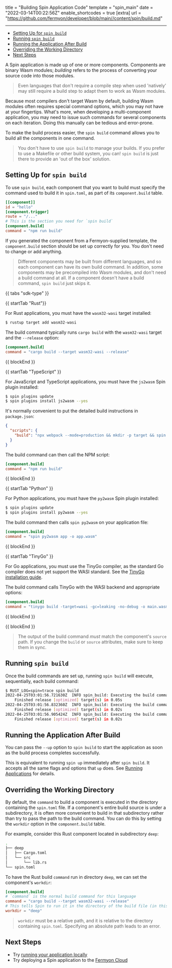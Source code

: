 title = "Building Spin Application Code"
template = "spin_main"
date = "2022-03-14T00:22:56Z"
enable_shortcodes = true
[extra]
url = "https://github.com/fermyon/developer/blob/main//content/spin/build.md"

---

- [Setting Up for `spin build`](#setting-up-for-spin-build)
- [Running `spin build`](#running-spin-build)
- [Running the Application After Build](#running-the-application-after-build)
- [Overriding the Working Directory](#overriding-the-working-directory)
- [Next Steps](#next-steps)

A Spin application is made up of one or more components. Components are binary Wasm modules; _building_ refers to the process of converting your source code into those modules.

> Even languages that don't require a compile step when used 'natively' may still require a build step to adapt them to work as Wasm modules.

Because most compilers don't target Wasm by default, building Wasm modules often requires special command options, which you may not have at your fingertips.
What's more, when developing a multi-component application, you may need to issue such commands for several components on each iteration.
Doing this manually can be tedious and error-prone.

To make the build process easier, the `spin build` command allows you to build all the components in one command.

> You don't have to use `spin build` to manage your builds.  If you prefer to use a Makefile or other build system, you can!  `spin build` is just there to provide an 'out of the box' solution.

## Setting Up for `spin build`

To use `spin build`, each component that you want to build must specify the command used to build it in `spin.toml`, as part of its `component.build` table.

```toml
[[component]]
id = "hello"
[component.trigger]
route = "/..."
# This is the section you need for `spin build`
[component.build]
command = "npm run build"
```

If you generated the component from a Fermyon-supplied template, the `component.build` section should be set up correctly for you.  You don't need to change or add anything.

> Different components may be built from different languages, and so each component can have its own build command.  In addition, some components may be precompiled into Wasm modules, and don't need a build command at all.  If a component doesn't have a build command, `spin build` just skips it.

{{ tabs "sdk-type" }}

{{ startTab "Rust"}}

For Rust applications, you must have the `wasm32-wasi` target installed:

<!-- @selectiveCpy -->

```bash
$ rustup target add wasm32-wasi
```

The build command typically runs `cargo build` with the `wasm32-wasi` target and the `--release` option:

<!-- @nocpy -->

```toml
[component.build]
command = "cargo build --target wasm32-wasi --release"
```

{{ blockEnd }}

{{ startTab "TypeScript" }}

For JavaScript and TypeScript applications, you must have the `js2wasm` Spin plugin installed:

<!-- @selectiveCpy -->

```bash
$ spin plugins update
$ spin plugins install js2wasm --yes
```

It's normally convenient to put the detailed build instructions in `package.json`:

<!-- @nocpy -->

```json
{
  "scripts": {
    "build": "npx webpack --mode=production && mkdir -p target && spin js2wasm -o target/spin-http-js.wasm dist/spin.js"
  }
}
```

The build command can then call the NPM script:

<!-- @nocpy -->

```toml
[component.build]
command = "npm run build"
```

{{ blockEnd }}

{{ startTab "Python" }}

For Python applications, you must have the `py2wasm` Spin plugin installed:

<!-- @selectiveCpy -->

```bash
$ spin plugins update
$ spin plugins install py2wasm --yes
```

The build command then calls `spin py2wasm` on your application file:

```toml
[component.build]
command = "spin py2wasm app -o app.wasm"
```

{{ blockEnd }}

{{ startTab "TinyGo" }}

For Go applications, you must use the TinyGo compiler, as the standard Go compiler does not yet support the WASI standard.  See the [TinyGo installation guide](https://tinygo.org/getting-started/install/).

The build command calls TinyGo with the WASI backend and appropriate options:

```toml
[component.build]
command = "tinygo build -target=wasi -gc=leaking -no-debug -o main.wasm main.go"
```

{{ blockEnd }}

{{ blockEnd }}

> The output of the build command _must_ match the component's `source` path.  If you change the `build` or `source` attributes, make sure to keep them in sync.

## Running `spin build`

Once the build commands are set up, running `spin build` will execute, sequentially, each build command:

<!-- @selectiveCpy -->

```bash
$ RUST_LOG=spin=trace spin build
2022-04-25T03:01:56.721630Z  INFO spin_build: Executing the build command for component rust-hello.
    Finished release [optimized] target(s) in 0.05s
2022-04-25T03:01:56.832360Z  INFO spin_build: Executing the build command for component rust-static-assets.
    Finished release [optimized] target(s) in 0.02s
2022-04-25T03:01:56.905424Z  INFO spin_build: Executing the build command for component rust-outbound-http.
    Finished release [optimized] target(s) in 0.02s
```

## Running the Application After Build

You can pass the `--up` option to `spin build` to start the application as soon as the build process completes successfully.

This is equivalent to running `spin up` immediately after `spin build`.  It accepts all the same flags and options that `up` does.  See [Running Applications](running-apps) for details.

## Overriding the Working Directory

By default, the `command` to build a component is executed in the directory containing the `spin.toml` file. If a component's entire build source is under a subdirectory, it is often more convenient to build in that subdirectory rather than try to pass the path to the build command. You can do this by setting the `workdir` option in the `component.build` table.

For example, consider this Rust component located in subdirectory `deep`:

<!-- @nocpy -->

```bash
.
├── deep
│   ├── Cargo.toml
│   └── src
│       └── lib.rs
└── spin.toml
```

To have the Rust build `command` run in directory `deep`, we can set the component's `workdir`:

<!-- @nocpy -->

```toml
[component.build]
# `command` is the normal build command for this language
command = "cargo build --target wasm32-wasi --release"
# This tells Spin to run it in the directory of the build file (in this case Cargo.toml)
workdir = "deep"
```

> `workdir` must be a relative path, and it is relative to the directory containing `spin.toml`. Specifying an absolute path leads to an error.

## Next Steps

- Try [running your application locally](running-apps)
- Try deploying a Spin application to the [Fermyon Cloud](/cloud/quickstart)
